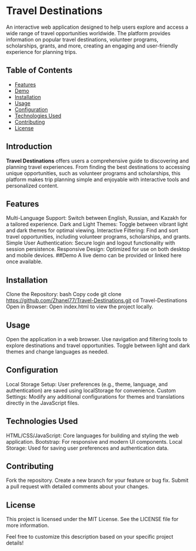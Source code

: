 # Travel Destinations
An interactive web application designed to help users explore and access a wide range of travel opportunities worldwide. The platform provides information on popular travel destinations, volunteer programs, scholarships, grants, and more, creating an engaging and user-friendly experience for planning trips.

## Table of Contents
- [Features](#features)
- [Demo](#demo)
- [Installation](#installation)
- [Usage](#usage)
- [Configuration](#configuration)
- [Technologies Used](#technologies-used)
- [Contributing](#contributing)
- [License](#license)
## Introduction
**Travel Destinations** offers users a comprehensive guide to discovering and planning travel experiences. From finding the best destinations to accessing unique opportunities, such as volunteer programs and scholarships, this platform makes trip planning simple and enjoyable with interactive tools and personalized content.

## Features
Multi-Language Support: Switch between English, Russian, and Kazakh for a tailored experience.
Dark and Light Themes: Toggle between vibrant light and dark themes for optimal viewing.
Interactive Filtering: Find and sort travel opportunities, including volunteer programs, scholarships, and grants.
Simple User Authentication: Secure login and logout functionality with session persistence.
Responsive Design: Optimized for use on both desktop and mobile devices.
##Demo
A live demo can be provided or linked here once available.

## Installation
Clone the Repository:
bash
Copy code
git clone https://github.com/Zhanel77/Travel-Destinations.git
cd Travel-Destinations
Open in Browser:
Open index.html to view the project locally.
## Usage
Open the application in a web browser.
Use navigation and filtering tools to explore destinations and travel opportunities.
Toggle between light and dark themes and change languages as needed.
## Configuration
Local Storage Setup: User preferences (e.g., theme, language, and authentication) are saved using localStorage for convenience.
Custom Settings: Modify any additional configurations for themes and translations directly in the JavaScript files.
## Technologies Used
HTML/CSS/JavaScript: Core languages for building and styling the web application.
Bootstrap: For responsive and modern UI components.
Local Storage: Used for saving user preferences and authentication data.
## Contributing
Fork the repository.
Create a new branch for your feature or bug fix.
Submit a pull request with detailed comments about your changes.
## License
This project is licensed under the MIT License. See the LICENSE file for more information.

Feel free to customize this description based on your specific project details!
